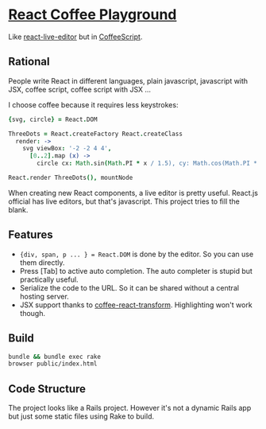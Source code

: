 # [React Coffee Playground](http://quark-zju.github.io/react-coffee-playground)

Like [react-live-editor](https://github.com/joelburget/react-live-editor) but in [CoffeeScript](https://github.com/jashkenas/coffeescript).


## Rational

People write React in different languages, plain javascript, javascript with JSX, coffee script,
coffee script with JSX ...

I choose coffee because it requires less keystrokes:

```coffeescript
{svg, circle} = React.DOM

ThreeDots = React.createFactory React.createClass
  render: ->
    svg viewBox: '-2 -2 4 4',
      [0..2].map (x) ->
        circle cx: Math.sin(Math.PI * x / 1.5), cy: Math.cos(Math.PI * x / 1.5), r: 0.6

React.render ThreeDots(), mountNode

```

When creating new React components, a live editor is pretty useful. React.js official has live editors, 
but that's javascript. This project tries to fill the blank.


## Features

* `{div, span, p ... } = React.DOM` is done by the editor. So you can use them directly.
* Press [Tab] to active auto completion. The auto completer is stupid but practically useful.
* Serialize the code to the URL. So it can be shared without a central hosting server.
* JSX support thanks to [coffee-react-transform](https://github.com/jsdf/coffee-react-transform). Highlighting won't work though.


## Build

```bash
bundle && bundle exec rake
browser public/index.html
```


## Code Structure

The project looks like a Rails project. However it's not a dynamic Rails app but just some static files using Rake to build.
